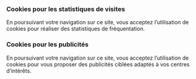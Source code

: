 ### Cookies pour les statistiques de visites

En poursuivant votre navigation sur ce site, vous acceptez l’utilisation de cookies pour réaliser des statistiques de fréquentation.

### Cookies pour les publicités

En poursuivant votre navigation sur ce site, vous acceptez l’utilisation de cookies pour vous proposer des publicités ciblées adaptés à vos centres d’intérêts.
